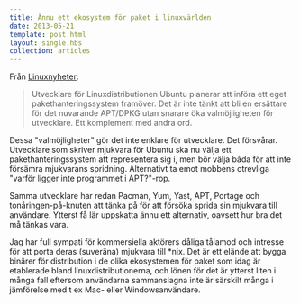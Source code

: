 ```yaml
---
title: Ännu ett ekosystem för paket i linuxvärlden
date: 2013-05-21
template: post.html
layout: single.hbs
collection: articles
---
```

Från [Linuxnyheter](http://linuxnyheter.se/2013/05/13/nytt-paketformat-for-ubuntu-planeras/):
> Utvecklare för Linuxdistributionen Ubuntu planerar att införa ett eget pakethanteringssystem framöver. Det är inte tänkt att bli en ersättare för det nuvarande APT/DPKG utan snarare öka valmöjligheten för utvecklare. Ett komplement med andra ord.

Dessa "valmöjligheter" gör det inte enklare för utvecklare. Det försvårar. Utvecklare som skriver mjukvara för Ubuntu ska nu välja ett pakethanteringssystem att representera sig i, men bör välja båda för att inte försämra mjukvarans spridning. Alternativt ta emot mobbens otrevliga "varför ligger inte programmet i APT?"-rop.

Samma utvecklare har redan Pacman, Yum, Yast, APT, Portage och tonåringen-på-knuten att tänka på för att försöka sprida sin mjukvara till användare. Ytterst få lär uppskatta ännu ett alternativ, oavsett hur bra det må tänkas vara.

Jag har full sympati för kommersiella aktörers dåliga tålamod och intresse för att porta deras (suveräna) mjukvara till *nix. Det är ett elände att bygga binärer för distribution i de olika ekosystemen för paket som idag är etablerade bland linuxdistributionerna, och lönen för det är ytterst liten i många fall eftersom användarna sammanslagna inte är särskilt många i jämförelse med t ex Mac- eller Windowsanvändare.